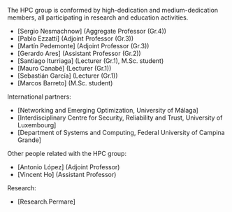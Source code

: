 The HPC group is conformed by high-dedication and medium-dedication members, all participating in research and education activities.  

*   [Sergio Nesmachnow] (Aggregate Professor (Gr.4))
*   [Pablo Ezzatti] (Adjoint Professor (Gr.3))
*   [Martín Pedemonte] (Adjoint Professor (Gr.3))
*   [Gerardo Ares] (Assistant Professor (Gr.2))
*   [Santiago Iturriaga] (Lecturer (Gr.1), M.Sc. student)
*   [Mauro Canabé] (Lecturer (Gr.1))
*   [Sebastián García] (Lecturer (Gr.1))
*   [Marcos Barreto] (M.Sc. student)

International partners:  

*   [Networking and Emerging Optimization, University of Málaga]
*   [Interdisciplinary Centre for Security, Reliability and Trust, University of Luxembourg]
*   [Department of Systems and Computing, Federal University of Campina Grande]

Other people related with the HPC group:  

*   [Antonio López] (Adjoint Professor)
*   [Vincent Ho] (Assistant Professor)

Research:  

*   [Research.Permare]
